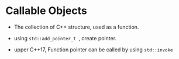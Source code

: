 # Callable Objects

* The collection of C++ structure, used as a function.
* using `std::add_pointer_t `, create pointer.

* upper C++17, Function pointer can be called by using `std::invoke`

